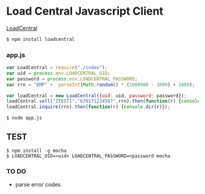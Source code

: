 # Load Central Javascript Client

[LoadCentral](http://loadcentral.com.ph/)


```bash
$ npm install loadcentral
```

### app.js
```javascript
var LoadCentral = require("./index");
var uid = process.env.LOADCENTRAL_UID;
var password = process.env.LOADCENTRAL_PASSWORD;
var rrn = "BMP" +  parseInt(Math.random() * (1000000 - 1000) + 1000);

var loadCentral = new LoadCentral({uid: uid, password: password});
loadCentral.sell("ZTEST1","639171234567",rrn).then(function(r) {console.dir(r)});
loadCentral.inquire(rrn).then(function(r) {console.dir(r)});

```

```
$ node app.js
```

## TEST
```
$ npm install -g mocha
$ LOADCENTRAL_UID=<uid> LOADCENTRAL_PASSWORD=<password mocha   
```

### TO DO
* parse error codes
